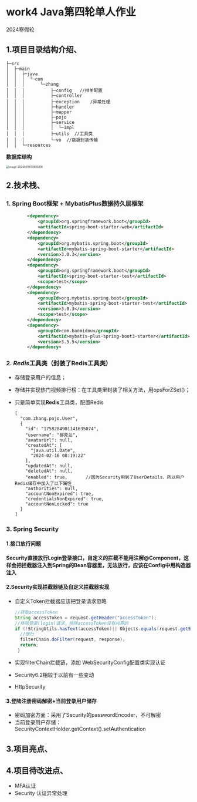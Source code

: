 # work4 Java第四轮单人作业
2024寒假轮

## 1.项目目录结构介绍、

```tree
├─src
│  ├─main
│  │  ├─java
│  │  │  └─com
│  │  │      └─zhang
│  │  │          ├─config   //相关配置
│  │  │          ├─controller
│  │  │          ├─exception    /异常处理
│  │  │          ├─handler
│  │  │          ├─mapper
│  │  │          ├─pojo
│  │  │          ├─service
│  │  │          │  └─Impl
│  │  │          ├─utils  //工具类
│  │  │          └─vo  //数据封装传输
│  │  └─resources
```

**数据库结构**

<img src="Java第四轮单人作业/image-20240219170935216.png" alt="image-20240219170935216" style="zoom: 50%;" />

## 2.技术栈、

###   1. Spring Boot框架 + **MybatisPlus**数据持久层框架

```pom.xml
		<dependency>
     		<groupId>org.springframework.boot</groupId>
            <artifactId>spring-boot-starter-web</artifactId>
        </dependency>
        <dependency>
            <groupId>org.mybatis.spring.boot</groupId>
            <artifactId>mybatis-spring-boot-starter</artifactId>
            <version>3.0.3</version>
        </dependency>
        <dependency>
            <groupId>org.springframework.boot</groupId>
            <artifactId>spring-boot-starter-test</artifactId>
            <scope>test</scope>
        </dependency>
        <dependency>
            <groupId>org.mybatis.spring.boot</groupId>
            <artifactId>mybatis-spring-boot-starter-test</artifactId>
            <version>3.0.3</version>
            <scope>test</scope>
        </dependency>
        <dependency>
            <groupId>com.baomidou</groupId>
            <artifactId>mybatis-plus-spring-boot3-starter</artifactId>
            <version>3.5.5</version>
        </dependency>
```

###   2. *Redis*工具类（封装了Redis工具类）

- 存储登录用户的信息；

- 存储并实现热门视频排行榜：在工具类里封装了相关方法，用opsForZSet()；

- 只是简单实现**Redis**工具类，配置Redis

  ```Redis
  [
    "com.zhang.pojo.User",
    {
      "id": "1758284901141635074",
      "username": "郝秀兰",
      "avatarUrl": null,
      "createdAt": [
        "java.util.Date",
        "2024-02-16 08:19:22"
      ],
      "updatedAt": null,
      "deletedAt": null,
      "enabled": true,       //因为Security用到了UserDetails，所以用户Redis储存中加入了以下属性
      "authorities": null,
      "accountNonExpired": true,
      "credentialsNonExpired": true,
      "accountNonLocked": true
    }
  ]
  ```



### 3. Spring Security

#### 1.接口放行问题

**Security直接放行Login登录接口，自定义的拦截不能用注解@Component，这样会把拦截器注入到Spring的Bean容器里，无法放行，应该在Config中用构造器注入**

#### 2.Security实现拦截器链及自定义拦截器实现

- 自定义Token拦截器应该把登录请求忽略

  ```java
  //获取accessToken
  String accessToken = request.getHeader("accessToken");
  //排除登录(login)请求，排除accessToken没有内容的
  if (!StringUtils.hasText(accessToken)|| Objects.equals(request.getServletPath(), "/user/login")) {
   	//放行
   	filterChain.doFilter(request, response);
   	return;
   }
  ```



- 实现filterChain拦截链，添加 WebSecurityConfig配置类实现认证

- Security6.2相较于以前有一些变动

- HttpSecurity

#### 3.登陆注册密码解密+当前登录用户储存

- 密码加密方面：采用了Security的passwordEncoder，不可解密
- 当前登录用户存储：SecurityContextHolder.getContext().setAuthentication






## 3.项目亮点、



## 4.项目待改进点、
- MFA认证
- Security 认证异常处理

